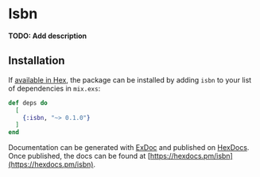 # Isbn

**TODO: Add description**

## Installation

If [available in Hex](https://hex.pm/docs/publish), the package can be installed
by adding `isbn` to your list of dependencies in `mix.exs`:

```elixir
def deps do
  [
    {:isbn, "~> 0.1.0"}
  ]
end
```

Documentation can be generated with [ExDoc](https://github.com/elixir-lang/ex_doc)
and published on [HexDocs](https://hexdocs.pm). Once published, the docs can
be found at [https://hexdocs.pm/isbn](https://hexdocs.pm/isbn).

